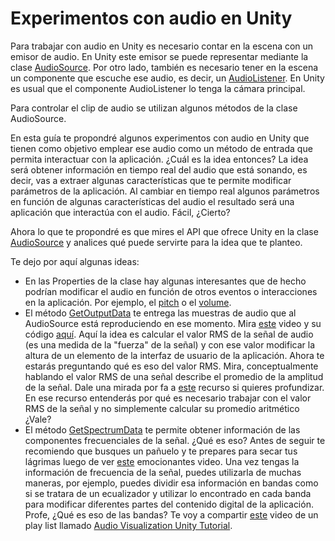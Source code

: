 # Experimentos con audio en Unity

Para trabajar con audio en Unity es necesario contar en la escena con un emisor de audio. En Unity este emisor se puede representar mediante la clase [AudioSource](https://docs.unity3d.com/ScriptReference/AudioSource.html). Por otro lado, también es necesario tener en la escena un componente que escuche ese audio, es decir, un [AudioListener](https://docs.unity3d.com/ScriptReference/AudioListener.html). En Unity es usual que el componente AudioListener lo tenga la cámara principal.

Para controlar el clip de audio se utilizan algunos métodos de la clase AudioSource.

En esta guía te propondré algunos experimentos con audio en Unity que tienen como objetivo emplear ese audio como un método de entrada que permita interactuar con la aplicación. ¿Cuál es la idea entonces? La idea será obtener información en tiempo real del audio que está sonando, es decir, vas a extraer algunas características que te permite modificar parámetros de la aplicación. Al cambiar en tiempo real algunos parámetros en función de algunas características del audio el resultado será una aplicación que interactúa con el audio. Fácil, ¿Cierto?

Ahora lo que te propondré es que mires el API que ofrece Unity en la clase [AudioSource](https://docs.unity3d.com/ScriptReference/AudioSource.html) y analices qué puede servirte para la idea que te planteo.

Te dejo por aquí algunas ideas:

* En las Properties de la clase hay algunas interesantes que de hecho podrían modificar el audio en función de otros eventos o interacciones en la aplicación. Por ejemplo, el [pitch](https://docs.unity3d.com/ScriptReference/AudioSource-pitch.html) o el [volume](https://docs.unity3d.com/ScriptReference/AudioSource-volume.html).
* El método [GetOutputData](https://docs.unity3d.com/ScriptReference/AudioSource.GetOutputData.html) te entrega las muestras de audio que al AudioSource está reproduciendo en ese momento. Mira [este](https://youtu.be/DCrsXBiw33I) video y su código [aquí](https://github.com/pctroll/unity3d-music-visualizer/blob/master/Assets/Scripts/Visualize.cs). Aquí la idea es calcular el valor RMS de la señal de audio (es una medida de la "fuerza" de la señal) y con ese valor modificar la altura de un elemento de la interfaz de usuario de la aplicación. Ahora te estarás preguntando qué es eso del valor RMS. Mira, conceptualmente hablando el valor RMS de una señal describe el promedio de la amplitud de la señal. Dale una mirada por fa a [este](https://www.hackaudio.com/digital-signal-processing/amplitude/rms-amplitude/) recurso si quieres profundizar. En ese recurso entenderás por qué es necesario trabajar con el valor RMS de la señal y no simplemente calcular su promedio aritmético ¿Vale?
* El método [GetSpectrumData](https://docs.unity3d.com/ScriptReference/AudioSource.GetSpectrumData.html) te permite obtener información de las componentes frecuenciales de la señal. ¿Qué es eso? Antes de seguir te recomiendo que busques un pañuelo y te prepares para secar tus lágrimas luego de ver [este](https://youtu.be/h4PTucW3Rm0) emocionantes video. Una vez tengas la información de frecuencia de la señal, puedes utilizarla de muchas maneras, por ejemplo, puedes dividir esa información en bandas como si se tratara de un ecualizador y utilizar lo encontrado en cada banda para modificar diferentes partes del contenido digital de la aplicación. Profe, ¿Qué es eso de las bandas? Te voy a compartir [este](https://youtu.be/4Av788P9stk) video de un play list llamado [Audio Visualization Unity Tutorial](https://youtube.com/playlist?list=PL3POsQzaCw53p2tA6AWf7_AWgplskR0Vo). 

